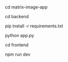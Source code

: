 cd matrix-image-app


cd backend

pip install -r requirements.txt

python app.py



cd frontend

npm run dev
